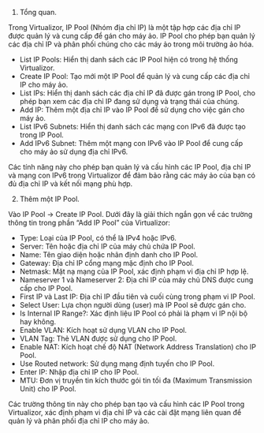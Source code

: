 1. Tổng quan.

Trong Virtualizor, IP Pool (Nhóm địa chỉ IP) là một tập hợp các địa chỉ IP được quản lý và cung cấp để gán cho máy ảo. IP Pool cho phép bạn quản lý các địa chỉ IP và phân phối chúng cho các máy ảo trong môi trường ảo hóa.

  + List IP Pools: Hiển thị danh sách các IP Pool hiện có trong hệ thống Virtualizor.
  + Create IP Pool: Tạo mới một IP Pool để quản lý và cung cấp các địa chỉ IP cho máy ảo.
  + List IPs: Hiển thị danh sách các địa chỉ IP đã được gán trong IP Pool, cho phép bạn xem các địa chỉ IP đang sử dụng và trạng thái của chúng.
  + Add IP: Thêm một địa chỉ IP vào IP Pool để sử dụng cho việc gán cho máy ảo.
  + List IPv6 Subnets: Hiển thị danh sách các mạng con IPv6 đã được tạo trong IP Pool.
  + Add IPv6 Subnet: Thêm một mạng con IPv6 vào IP Pool để cung cấp cho máy ảo sử dụng địa chỉ IPv6.

Các tính năng này cho phép bạn quản lý và cấu hình các IP Pool, địa chỉ IP và mạng con IPv6 trong Virtualizor để đảm bảo rằng các máy ảo của bạn có đủ địa chỉ IP và kết nối mạng phù hợp.

2. Thêm một IP Pool.

Vào IP Pool -> Create IP Pool. Dưới đây là giải thích ngắn gọn về các trường thông tin trong phần “Add IP Pool” của Virtualizor:

  + Type: Loại của IP Pool, có thể là IPv4 hoặc IPv6.
  + Server: Tên hoặc địa chỉ IP của máy chủ chứa IP Pool.
  + Name: Tên giao diện hoặc nhãn định danh cho IP Pool.
  + Gateway: Địa chỉ IP cổng mạng mặc định cho IP Pool.
  + Netmask: Mặt nạ mạng của IP Pool, xác định phạm vi địa chỉ IP hợp lệ.
  + Nameserver 1 và Nameserver 2: Địa chỉ IP của máy chủ DNS được cung cấp cho IP Pool.
  + First IP và Last IP: Địa chỉ IP đầu tiên và cuối cùng trong phạm vi IP Pool.
  + Select User: Lựa chọn người dùng (user) mà IP Pool sẽ được gán cho.
  + Is Internal IP Range?: Xác định liệu IP Pool có phải là phạm vi IP nội bộ hay không.
  + Enable VLAN: Kích hoạt sử dụng VLAN cho IP Pool.
  + VLAN Tag: Thẻ VLAN được sử dụng cho IP Pool.
  + Enable NAT: Kích hoạt chế độ NAT (Network Address Translation) cho IP Pool.
  + Use Routed network: Sử dụng mạng định tuyến cho IP Pool.
  + Enter IP: Nhập địa chỉ IP cho IP Pool.
  + MTU: Đơn vị truyền tin kích thước gói tin tối đa (Maximum Transmission Unit) cho IP Pool.

Các trường thông tin này cho phép bạn tạo và cấu hình các IP Pool trong Virtualizor, xác định phạm vi địa chỉ IP và các cài đặt mạng liên quan để quản lý và phân phối địa chỉ IP cho máy ảo.